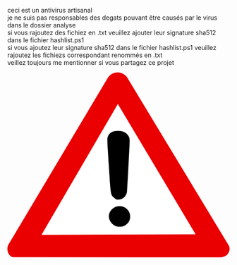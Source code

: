 ceci est un antivirus artisanal<br/>
je ne suis pas responsables des degats pouvant être causés par le virus dans le dossier analyse<br/>
si vous rajoutez des fichiez en .txt veuillez ajouter leur signature sha512 dans le fichier hashlist.ps1<br/>
si vous ajoutez leur signature sha512 dans le fichier hashlist.ps1 veuillez rajoutez les fichiezs correspondant renommés en .txt<br/>
veillez toujours me mentionner si vous partagez ce projet<br/>
<?xml version="1.0" encoding="UTF-8"?>
<svg viewBox="0 0 1280.0019 1065.9518" xmlns="http://www.w3.org/2000/svg">
 <g transform="matrix(2.3039 0 0 2.3039 -184.27 -24.15)">
  <path d="m356.09 89.476 194.47 326.22-385.28 1.25 190.81-327.47z" fill="#fff"/>
  <path d="m357.25 10.538c-9.5064-0.61439-19.224 3.8748-25.312 11.938l-250.62 421.06c-1.6943 6.3638-1.7584 10.416-0.25 16.406 1.4424 5.7282 7.0801 11.637 12.469 13.062l521.94 0.15625c3.2635-0.59243 7.7628-2.1276 9.9688-3.4062 8.0408-4.6608 13.477-17.071 7.7812-26.5l-253.72-420c-3.7063-6.1353-11.178-10.556-18.188-12.125-1.3382-0.29946-2.7044-0.50598-4.0625-0.59375zm-1.1562 78.938 194.47 326.22-385.28 1.25 190.81-327.47z" fill="#ea0000"/>
  <path d="m349.16 394.46c-8.799-4.216-15.5-14.353-15.5-23.448 0-16.935 17.689-29.691 34.425-24.826 11.291 3.2823 18.964 13.475 18.87 25.065-0.08003 9.845-4.3394 17.097-13.034 22.193-6.655 3.9001-17.79 4.3574-24.761 1.0169zm2-66.87c-1.1-0.60474-3.6904-2.7102-5.7564-4.6788-7.2187-6.8783-7.2097-6.8177-11.915-80.415-4.1828-65.422-4.2174-66.439-2.4227-71.138 4.0379-10.573 13.035-15.203 28.015-14.417 9.5223 0.49979 16.856 3.8452 21.623 9.8638 4.0716 5.1409 4.9569 8.0469 4.9532 16.26-0.00406 8.9248-5.7031 118.37-6.513 125.08-1.0608 8.7844-6.1875 15.913-13.702 19.052-4.294 1.7937-11.379 1.9886-14.282 0.39271z"/>
 </g>
</svg>
